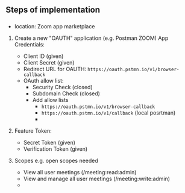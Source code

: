 ## Steps of implementation

### 
- location: Zoom app marketplace
1. Create a new "OAUTH" application (e.g. Postman ZOOM)
    App Credentials:
   - Client ID (given)
   - Client Secret (given)
   - Redirect URL for OAUTH: `https://oauth.pstmn.io/v1/browser-callback`
   - OAuth allow list:
       - Security Check (closed)
       - Subdomain Check (closed)
       - Add allow lists
         - `https://oauth.pstmn.io/v1/browser-callback`
         - `https://oauth.pstmn.io/v1/callback` (local posrtman)
         - 

2. Feature
   Token:
   - Secret Token (given)
   - Verification Token (given)
  
3. Scopes
   e.g. open scopes needed
   - View all user meetings (/meeting:read:admin)
   - View and manage all user meetings (/meeting:write:admin)
   - 

